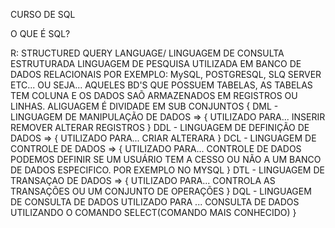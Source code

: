 CURSO DE SQL

O QUE É SQL?

R: STRUCTURED QUERY LANGUAGE/  LINGUAGEM DE CONSULTA ESTRUTURADA
LINGUAGEM DE PESQUISA UTILIZADA EM BANCO DE DADOS RELACIONAIS
POR EXEMPLO: MySQL, POSTGRESQL, SLQ SERVER ETC...
OU SEJA... AQUELES BD'S QUE POSSUEM TABELAS, AS TABELAS TEM COLUNA E OS DADOS SAÕ ARMAZENADOS EM REGISTROS OU LINHAS.
ALIGUAGEM É DIVIDADE EM SUB CONJUNTOS   {
  DML - LINGUAGEM DE MANIPULAÇÃO DE DADOS => { 
     UTILIZADO PARA...
     INSERIR
    REMOVER
   ALTERAR REGISTROS
  }
 DDL - LINGUAGEM DE DEFINIÇÃO DE DADOS => {
   UTILIZADO PARA...
   CRIAR
  ALTERARA 
 }
DCL - LINGUAGEM DE CONTROLE DE DADOS => {
  UTILIZADO PARA...
 CONTROLE DE DADOS
 PODEMOS DEFINIR SE UM USUÁRIO TEM A CESSO OU NÃO A UM BANCO DE               DADOS ESPECIFICO. POR EXEMPLO NO MYSQL 
 }
 DTL - LINGUAGEM DE TRANSAÇAO DE DADOS => {
  UTILIZADO PARA...
 CONTROLA AS TRANSAÇÕES OU UM CONJUNTO DE OPERAÇÕES
 }
DQL - LINGUAGEM DE CONSULTA DE DADOS
  UTILIZADO PARA ...
CONSULTA DE DADOS UTILIZANDO O COMANDO SELECT(COMANDO MAIS CONHECIDO)
}
